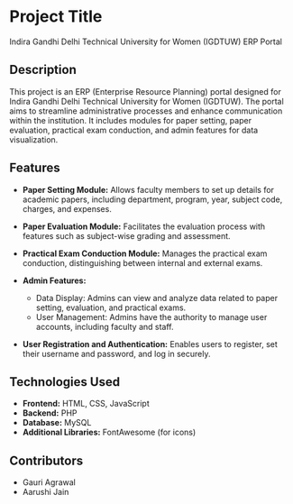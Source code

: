 # Project Title

Indira Gandhi Delhi Technical University for Women (IGDTUW) ERP Portal

## Description

This project is an ERP (Enterprise Resource Planning) portal designed for Indira Gandhi Delhi Technical University for Women (IGDTUW). The portal aims to streamline administrative processes and enhance communication within the institution. It includes modules for paper setting, paper evaluation, practical exam conduction, and admin features for data visualization.

## Features

- **Paper Setting Module:** Allows faculty members to set up details for academic papers, including department, program, year, subject code, charges, and expenses.

- **Paper Evaluation Module:** Facilitates the evaluation process with features such as subject-wise grading and assessment.

- **Practical Exam Conduction Module:** Manages the practical exam conduction, distinguishing between internal and external exams.

- **Admin Features:**
  - Data Display: Admins can view and analyze data related to paper setting, evaluation, and practical exams.
  - User Management: Admins have the authority to manage user accounts, including faculty and staff.

- **User Registration and Authentication:** Enables users to register, set their username and password, and log in securely.

## Technologies Used

- **Frontend:** HTML, CSS, JavaScript
- **Backend:** PHP
- **Database:** MySQL
- **Additional Libraries:** FontAwesome (for icons)

## Contributors

- Gauri Agrawal
- Aarushi Jain

